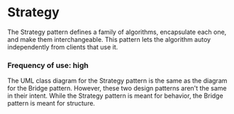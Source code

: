 # Strategy

The Strategy pattern defines a family of algorithms, encapsulate each one,
and make them interchangeable. This pattern lets the algorithm autoy independently from clients that use it.

### Frequency of use: high

The UML class diagram for the Strategy pattern is the same as the diagram for the Bridge pattern.
However, these two design patterns aren't the same in their intent.
While the Strategy pattern is meant for behavior, the Bridge pattern is meant for structure.